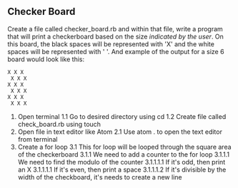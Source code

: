 ## Checker Board

Create a file called checker_board.rb and within that file, write a program that will print a checkerboard based on the size *indicated by the user*.  On this board, the black spaces will be represented with 'X' and the white spaces will be represented with ' '. And example of the output for a size 6 board would look like this:

```
X X X  
 X X X  
X X X  
 X X X  
X X X  
 X X X
 ```

1. Open terminal
  1.1 Go to desired directory using cd
  1.2 Create file called check_board.rb using touch
2. Open file in text editor like Atom
  2.1 Use atom . to open the text editor from terminal
3. Create a for loop
  3.1 This for loop will be looped through the square area of the checkerboard
    3.1.1 We need to add a counter to the for loop
      3.1.1.1 We need to find the modulo of the counter
        3.1.1.1.1 If it's odd, then print an X
        3.1.1.1.1 If it's even, then print a space
        3.1.1.1.2 If it's divisible by the width of the checkboard, it's needs to create a new line

